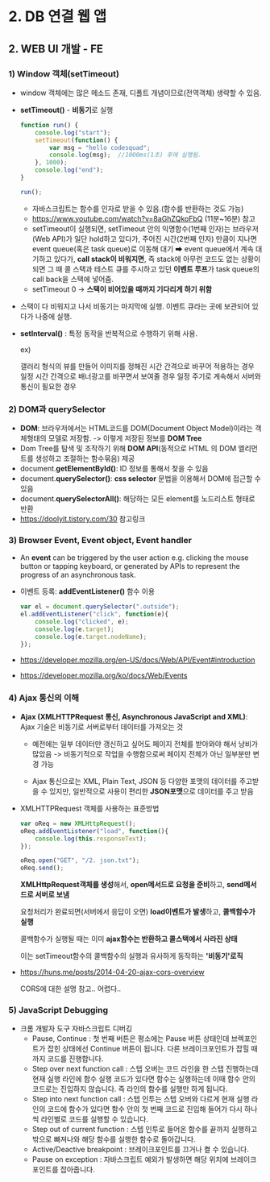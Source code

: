# 2. DB 연결 웹 앱

## 2. WEB UI 개발 - FE

### 1) Window 객체(setTimeout)

* window 객체에는 많은 메소드 존재, 디폴트 개념이므로(전역객체) 생략할 수 있음.

* **setTimeout()** - **비동기**로 실행

  ```javascript
  function run() {
      console.log("start");
      setTimeout(function() {
          var msg = "hello codesquad";
          console.log(msg);  //1000ms(1초) 후에 실행됨.
      }, 1000);
      console.log("end");
  }
  
  run();
  ```

  * 자바스크립트는 함수를 인자로 받을 수 있음.(함수를 반환하는 것도 가능)
  * https://www.youtube.com/watch?v=8aGhZQkoFbQ (11분~16분) 참고
  * setTimeout이 실행되면, setTimeout 안의 익명함수(1번째 인자)는 브라우저(Web API)가 일단 hold하고 있다가, 주어진 시간(2번째 인자) 만큼이 지나면 event queue(혹은 task queue)로 이동해 대기 ➡ event queue에서 계속 대기하고 있다가, **call stack이 비워지면**, 즉 stack에 아무런 코드도 없는 상황이 되면 그 때 콜 스택과 테스트 큐를 주시하고 있던 **이벤트 루프**가 task queue의 call back을 스택에 넣어줌.
  * setTimeout 0 -> **스택이 비어있을 때까지 기다리게 하기 위함**

* 스택이 다 비워지고 나서 비동기는 마지막에 실행. 이벤트 큐라는 곳에 보관되어 있다가 나중에 실행.

* **setInterval()** : 특정 동작을 반복적으로 수행하기 위해 사용.

  ex) 

  갤러리 형식의 뷰를 만들어 이미지를 정해진 시간 간격으로 바꾸어 적용하는 경우
  일정 시간 간격으로 배너광고를 바꾸면서 보여줄 경우
  일정 주기로 계속해서 서버와 통신이 필요한 경우 



### 2) DOM과 querySelector

* **DOM**: 브라우저에서는 HTML코드를 DOM(Document Object Model)이라는 객체형태의 모델로 저장함. -> 이렇게 저장된 정보를 **DOM Tree**
* Dom Tree를 탐색 및 조작하기 위해 **DOM API**(동적으로 HTML 의 DOM 엘리먼트를 생성하고 조절하는 함수묶음) 제공
*  document.**getElementById()**: ID 정보를 통해서 찾을 수 있음
* document.**querySelector()**: **css selector** 문법을 이용해서 DOM에 접근할 수 있음
* document.**querySelectorAll()**: 해당하는 모든 element를 노드리스트 형태로 반환
* https://doolyit.tistory.com/30 참고링크



### 3) Browser Event, Event object, Event handler

* An **event** can be triggered by the user action e.g. clicking the mouse button or tapping keyboard, or generated by APIs to represent the progress of an asynchronous task.

* 이벤트 등록: **addEventListener()** 함수 이용

  ```javascript
  var el = document.querySelector(".outside");
  el.addEventListener("click", function(e){
      console.log("clicked", e);
      console.log(e.target);
      console.log(e.target.nodeName);
  });
  ```

* https://developer.mozilla.org/en-US/docs/Web/API/Event#introduction
* https://developer.mozilla.org/ko/docs/Web/Events



### 4) Ajax 통신의 이해

* **Ajax (XMLHTTPRequest 통신, Asynchronous JavaScript and XML)**: Ajax 기술은 비동기로 서버로부터 데이터를 가져오는 것

  * 예전에는 일부 데이터만 갱신하고 싶어도 페이지 전체를 받아와야 해서 낭비가 많았음 -> 비동기적으로 작업을 수행함으로써 페이지 전체가 아닌 일부분만 변경 가능

  * Ajax 통신으로는 XML, Plain Text, JSON 등 다양한 포맷의 데이터를 주고받을 수 있지만, 일반적으로 사용이 편리한 **JSON포맷**으로 데이터를 주고 받음

* XMLHTTPRequest 객체를 사용하는 표준방법

  ```javascript
  var oReq = new XMLHttpRequest();
  oReq.addEventListener("load", function(){
      console.log(this.responseText);
  });
  
  oReq.open("GET", "/2. json.txt");
  oReq.send();
  ```

  **XMLHttpRequest객체를 생성**해서, **open메서드로 요청을 준비**하고, **send메서드로 서버로 보냄** 

  요청처리가 완료되면(서버에서 응답이 오면) **load이벤트가 발생**하고, **콜백함수가 실행**

  콜백함수가 실행될 때는 이미 **ajax함수는 반환하고 콜스택에서 사라진 상태** 

  이는 setTimeout함수의 콜백함수의 실행과 유사하게 동작하는 **'비동기'로직**

* https://huns.me/posts/2014-04-20-ajax-cors-overview

  CORS에 대한 설명 참고.. 어렵다..



### 5) JavaScript Debugging

* 크롬 개발자 도구 자바스크립트 디버깅
  - Pause, Continue : 첫 번째 버튼은 평소에는 Pause 버튼 상태인데 브렉포인트가 잡힌 상태에선 Continue 버튼이 됩니다. 다른 브레이크포인트가 잡힐 때까지 코드를 진행합니다.
  - Step over next function call : 스텝 오버는 코드 라인을 한 스탭 진행하는데 현재 실행 라인에 함수 실행 코드가 있다면 함수는 실행하는데 이때 함수 안의 코드로는 진입하지 않습니다. 즉 라인의 함수를 실행만 하게 됩니다.
  - Step into next function call : 스텝 인투는 스텝 오버와 다르게 현재 실행 라인의 코드에 함수가 있다면 함수 안의 첫 번째 코드로 진입해 들어가 다시 하나씩 라인별로 코드를 실행할 수 있습니다.
  - Step out of current function : 스텝 인투로 들어온 함수를 끝까지 실행하고 밖으로 빠져나와 해당 함수를 실행한 함수로 돌아갑니다.
  - Active/Deactive breakpoint : 브레이크포인트를 끄거나 켤 수 있습니다.
  - Pause on exception : 자바스크립트 예외가 발생하면 해당 위치에 브레이크포인트를 잡아줍니다.

